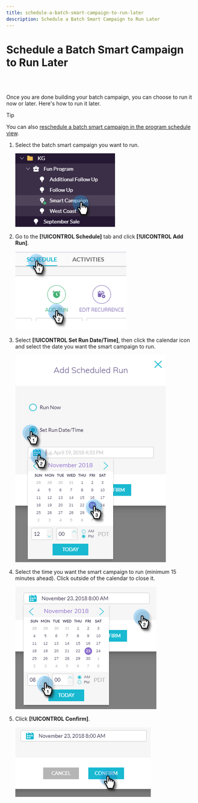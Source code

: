 ```yaml
---
title: schedule-a-batch-smart-campaign-to-run-later
description: Schedule a Batch Smart Campaign to Run Later
---
```


# Schedule a Batch Smart Campaign to Run Later

<br>&nbsp;

Once you are done building your batch campaign, you can choose to run it now or later. Here's how to run it later.

>[!TIP]
>
>You can also [reschedule a batch smart campaign in the program schedule view](https://docs.marketo.com/display/DOCS/Reschedule+a+Batch+Smart+Campaign+in+the+Program+Schedule+View).

1. Select the batch smart campaign you want to run.

   ![Image One](/help/sky/assets/smart-campaigns/schedule-a-batch-smart-campaign-to-run-later/schedule-a-batch-smart-campaign-to-run-later-1.png)

1. Go to the **[!UICONTROL Schedule]** tab and click **[!UICONTROL Add Run]**.

   ![Image Two](/help/sky/assets/smart-campaigns/schedule-a-batch-smart-campaign-to-run-later/schedule-a-batch-smart-campaign-to-run-later-2.png)

1. Select **[!UICONTROL Set Run Date/Time]**, then click the calendar icon and select the date you want the smart campaign to run.

   ![Image Three](/help/sky/assets/smart-campaigns/schedule-a-batch-smart-campaign-to-run-later/schedule-a-batch-smart-campaign-to-run-later-3.png)

1. Select the time you want the smart campaign to run (minimum 15 minutes ahead). Click outside of the calendar to close it.

   ![Image Four](/help/sky/assets/smart-campaigns/schedule-a-batch-smart-campaign-to-run-later/schedule-a-batch-smart-campaign-to-run-later-4.png)

1. Click **[!UICONTROL Confirm]**.

   ![Image Five](/help/sky/assets/smart-campaigns/schedule-a-batch-smart-campaign-to-run-later/schedule-a-batch-smart-campaign-to-run-later-5.png)
